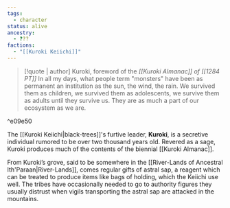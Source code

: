 ```yaml
---
tags:
  - character
status: alive
ancestry:
  - ???
factions:
  - "[[Kuroki Keiichi]]"
---
```

>[!quote | author] Kuroki, foreword of the *[[Kuroki Almanac]] of [[1284 PT]]*
>In all my days, what people term "monsters" have been as permanent an institution as the sun, the wind, the rain. We survived them as children, we survived them as adolescents, we survive them as adults until they survive us. They are as much a part of our ecosystem as we are.

^e09e50

The [[Kuroki Keiichi|black-trees]]'s furtive leader, **Kuroki**, is a secretive individual rumored to be over two thousand years old. Revered as a sage, Kuroki produces much of the contents of the biennial [[Kuroki Almanac]].

From Kuroki’s grove, said to be somewhere in the [[River-Lands of Ancestral Ith'Paraan|River-Lands]], comes regular gifts of astral sap, a reagent which can be treated to produce items like bags of holding, which the Keiichi use well. The tribes have occasionally needed to go to authority figures they usually distrust when vigils transporting the astral sap are attacked in the mountains.